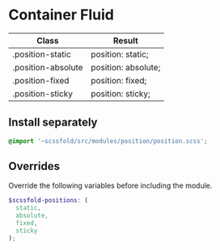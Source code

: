 # Container Fluid

| Class              | Result                                          |
| ------------------ | ----------------------------------------------- |
| .position-static   | position: static;                               |
| .position-absolute | position: absolute;                             |
| .position-fixed    | position: fixed;                                |
| .position-sticky   | position: sticky;                               |

## Install separately

```scss
@import '~scssfold/src/modules/position/position.scss';
```

## Overrides

Override the following variables before including the module.

```scss
$scssfold-positions: (
  static,
  absolute,
  fixed,
  sticky
);
```

